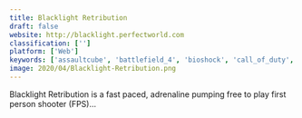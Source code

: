 ```yaml
---
title: Blacklight Retribution
draft: false 
website: http://blacklight.perfectworld.com
classification: ['']
platform: ['Web']
keywords: ['assaultcube', 'battlefield_4', 'bioshock', 'call_of_duty', 'far_cry_4', 'gotham_city_impostors', 'overwatch', 'singularity', 'team_fortress_2', 'warframe']
image: 2020/04/Blacklight-Retribution.png
---
```

Blacklight Retribution is a fast paced, adrenaline pumping free to play first person shooter (FPS)...